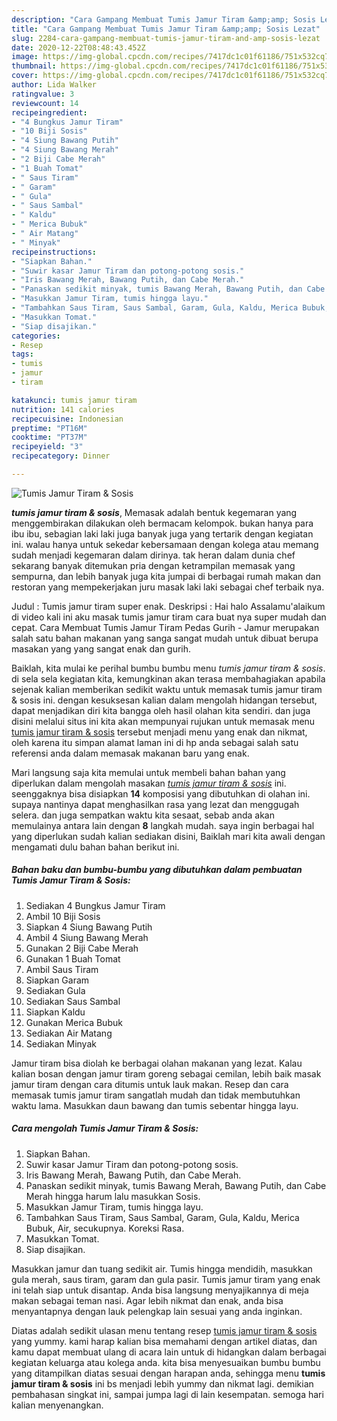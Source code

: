 ```yaml
---
description: "Cara Gampang Membuat Tumis Jamur Tiram &amp;amp; Sosis Lezat"
title: "Cara Gampang Membuat Tumis Jamur Tiram &amp;amp; Sosis Lezat"
slug: 2284-cara-gampang-membuat-tumis-jamur-tiram-and-amp-sosis-lezat
date: 2020-12-22T08:48:43.452Z
image: https://img-global.cpcdn.com/recipes/7417dc1c01f61186/751x532cq70/tumis-jamur-tiram-sosis-foto-resep-utama.jpg
thumbnail: https://img-global.cpcdn.com/recipes/7417dc1c01f61186/751x532cq70/tumis-jamur-tiram-sosis-foto-resep-utama.jpg
cover: https://img-global.cpcdn.com/recipes/7417dc1c01f61186/751x532cq70/tumis-jamur-tiram-sosis-foto-resep-utama.jpg
author: Lida Walker
ratingvalue: 3
reviewcount: 14
recipeingredient:
- "4 Bungkus Jamur Tiram"
- "10 Biji Sosis"
- "4 Siung Bawang Putih"
- "4 Siung Bawang Merah"
- "2 Biji Cabe Merah"
- "1 Buah Tomat"
- " Saus Tiram"
- " Garam"
- " Gula"
- " Saus Sambal"
- " Kaldu"
- " Merica Bubuk"
- " Air Matang"
- " Minyak"
recipeinstructions:
- "Siapkan Bahan."
- "Suwir kasar Jamur Tiram dan potong-potong sosis."
- "Iris Bawang Merah, Bawang Putih, dan Cabe Merah."
- "Panaskan sedikit minyak, tumis Bawang Merah, Bawang Putih, dan Cabe Merah hingga harum lalu masukkan Sosis."
- "Masukkan Jamur Tiram, tumis hingga layu."
- "Tambahkan Saus Tiram, Saus Sambal, Garam, Gula, Kaldu, Merica Bubuk, Air, secukupnya. Koreksi Rasa."
- "Masukkan Tomat."
- "Siap disajikan."
categories:
- Resep
tags:
- tumis
- jamur
- tiram

katakunci: tumis jamur tiram 
nutrition: 141 calories
recipecuisine: Indonesian
preptime: "PT16M"
cooktime: "PT37M"
recipeyield: "3"
recipecategory: Dinner

---
```



![Tumis Jamur Tiram &amp; Sosis](https://img-global.cpcdn.com/recipes/7417dc1c01f61186/751x532cq70/tumis-jamur-tiram-sosis-foto-resep-utama.jpg)

<b><i>tumis jamur tiram &amp; sosis</i></b>, Memasak adalah bentuk kegemaran yang menggembirakan dilakukan oleh bermacam kelompok. bukan hanya para ibu ibu, sebagian laki laki juga banyak juga yang tertarik dengan kegiatan ini. walau hanya untuk sekedar kebersamaan dengan kolega atau memang sudah menjadi kegemaran dalam dirinya. tak heran dalam dunia chef sekarang banyak ditemukan pria dengan ketrampilan memasak yang sempurna, dan lebih banyak juga kita jumpai di berbagai rumah makan dan restoran yang mempekerjakan juru masak laki laki sebagai chef terbaik nya.

Judul : Tumis jamur tiram super enak. Deskripsi : Hai halo Assalamu&#39;alaikum di video kali ini aku masak tumis jamur tiram cara buat nya super mudah dan cepat. Cara Membuat Tumis Jamur Tiram Pedas Gurih - Jamur merupakan salah satu bahan makanan yang sanga sangat mudah untuk dibuat berupa masakan yang yang sangat enak dan gurih.

Baiklah, kita mulai ke perihal bumbu bumbu menu <i>tumis jamur tiram &amp; sosis</i>. di sela sela kegiatan kita, kemungkinan akan terasa membahagiakan apabila sejenak kalian memberikan sedikit waktu untuk memasak tumis jamur tiram &amp; sosis ini. dengan kesuksesan kalian dalam mengolah hidangan tersebut, dapat menjadikan diri kita bangga oleh hasil olahan kita sendiri. dan juga disini melalui situs ini kita akan mempunyai rujukan untuk memasak menu <u>tumis jamur tiram &amp; sosis</u> tersebut menjadi menu yang enak dan nikmat, oleh karena itu simpan alamat laman ini di hp anda sebagai salah satu referensi anda dalam memasak makanan baru yang enak.


Mari langsung saja kita memulai untuk membeli bahan bahan yang diperlukan dalam mengolah masakan <u><i>tumis jamur tiram &amp; sosis</i></u> ini. seenggaknya bisa disiapkan <b>14</b> komposisi yang dibutuhkan di olahan ini. supaya nantinya dapat menghasilkan rasa yang lezat dan menggugah selera. dan juga sempatkan waktu kita sesaat, sebab anda akan memulainya antara lain dengan <b>8</b> langkah mudah. saya ingin berbagai hal yang diperlukan sudah kalian sediakan disini, Baiklah mari kita awali dengan mengamati dulu bahan bahan berikut ini.

<!--inarticleads1-->

##### Bahan baku dan bumbu-bumbu yang dibutuhkan dalam pembuatan Tumis Jamur Tiram &amp; Sosis:

1. Sediakan 4 Bungkus Jamur Tiram
1. Ambil 10 Biji Sosis
1. Siapkan 4 Siung Bawang Putih
1. Ambil 4 Siung Bawang Merah
1. Gunakan 2 Biji Cabe Merah
1. Gunakan 1 Buah Tomat
1. Ambil  Saus Tiram
1. Siapkan  Garam
1. Sediakan  Gula
1. Sediakan  Saus Sambal
1. Siapkan  Kaldu
1. Gunakan  Merica Bubuk
1. Sediakan  Air Matang
1. Sediakan  Minyak


Jamur tiram bisa diolah ke berbagai olahan makanan yang lezat. Kalau kalian bosan dengan jamur tiram goreng sebagai cemilan, lebih baik masak jamur tiram dengan cara ditumis untuk lauk makan. Resep dan cara memasak tumis jamur tiram sangatlah mudah dan tidak membutuhkan waktu lama. Masukkan daun bawang dan tumis sebentar hingga layu. 

<!--inarticleads2-->

##### Cara mengolah Tumis Jamur Tiram &amp; Sosis:

1. Siapkan Bahan.
1. Suwir kasar Jamur Tiram dan potong-potong sosis.
1. Iris Bawang Merah, Bawang Putih, dan Cabe Merah.
1. Panaskan sedikit minyak, tumis Bawang Merah, Bawang Putih, dan Cabe Merah hingga harum lalu masukkan Sosis.
1. Masukkan Jamur Tiram, tumis hingga layu.
1. Tambahkan Saus Tiram, Saus Sambal, Garam, Gula, Kaldu, Merica Bubuk, Air, secukupnya. Koreksi Rasa.
1. Masukkan Tomat.
1. Siap disajikan.


Masukkan jamur dan tuang sedikit air. Tumis hingga mendidih, masukkan gula merah, saus tiram, garam dan gula pasir. Tumis jamur tiram yang enak ini telah siap untuk disantap. Anda bisa langsung menyajikannya di meja makan sebagai teman nasi. Agar lebih nikmat dan enak, anda bisa menyantapnya dengan lauk pelengkap lain sesuai yang anda inginkan. 

Diatas adalah sedikit ulasan menu tentang resep <u>tumis jamur tiram &amp; sosis</u> yang yummy. kami harap kalian bisa memahami dengan artikel diatas, dan kamu dapat membuat ulang di acara lain untuk di hidangkan dalam berbagai kegiatan keluarga atau kolega anda. kita bisa menyesuaikan bumbu bumbu yang ditampilkan diatas sesuai dengan harapan anda, sehingga menu <b>tumis jamur tiram &amp; sosis</b> ini bs menjadi lebih yummy dan nikmat lagi. demikian pembahasan singkat ini, sampai jumpa lagi di lain kesempatan. semoga hari kalian menyenangkan.
